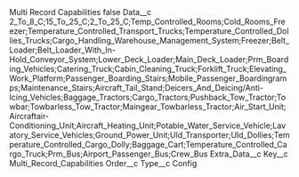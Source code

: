<?xml version="1.0" encoding="UTF-8"?>
<CustomMetadata xmlns="http://soap.sforce.com/2006/04/metadata" xmlns:xsi="http://www.w3.org/2001/XMLSchema-instance" xmlns:xsd="http://www.w3.org/2001/XMLSchema">
    <label>Multi Record Capabilities</label>
    <protected>false</protected>
    <values>
        <field>Data__c</field>
        <value xsi:type="xsd:string">2_To_8_C;15_To_25_C;2_To_25_C;Temp_Controlled_Rooms;Cold_Rooms_Freezer;Temperature_Controlled_Transport_Trucks;Temperature_Controlled_Dollies_Trucks;Cargo_Handling_Warehouse_Management_System;Freezer;Belt_Loader;Belt_Loader_With_In-Hold_Conveyor_System;Lower_Deck_Loader;Main_Deck_Loader;Prm_Boarding_Vehicles;Catering_Truck;Cabin_Cleaning_Truck;Forklift_Truck;Elevating_Work_Platform;Passenger_Boarding_Stairs;Mobile_Passenger_Boardingramps;Maintenance_Stairs;Aircraft_Tail_Stand;Deicers_And_Deicing/Anti-Icing_Vehicles;Baggage_Tractors;Cargo_Tractors;Pushback_Tow_Tractor;Towbar;Towbarless_Tow_Tractor;Maingear_Towbarless_Tractor;Air_Start_Unit;Aircraftair-Conditioning_Unit;Aircraft_Heating_Unit;Potable_Water_Service_Vehicle;Lavatory_Service_Vehicles;Ground_Power_Unit;Uld_Transporter;Uld_Dollies;Temperature_Controlled_Cargo_Dolly;Baggage_Cart;Temperature_Controlled_Cargo_Truck;Prm_Bus;Airport_Passenger_Bus;Crew_Bus</value>
    </values>
    <values>
        <field>Extra_Data__c</field>
        <value xsi:nil="true"/>
    </values>
    <values>
        <field>Key__c</field>
        <value xsi:type="xsd:string">Multi_Record_Capabilities</value>
    </values>
    <values>
        <field>Order__c</field>
        <value xsi:nil="true"/>
    </values>
    <values>
        <field>Type__c</field>
        <value xsi:type="xsd:string">Config</value>
    </values>
</CustomMetadata>
